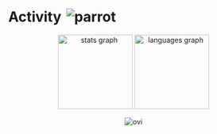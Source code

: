 <h1 style="display: flex; align-items: center;">
  Activity
  <img src="https://github.com/user-attachments/assets/a741d9e2-a78d-48fa-a31b-010875e42c48" alt="parrot" style="margin-left: 10px;">
</h1>

<div align="center">
  <img src="https://github-readme-stats.vercel.app/api?username=mshtwtnb0219&&hide_title=false&hide_rank=false&show_icons=true&include_all_commits=true&count_private=true&disable_animations=false&theme=dracula&locale=en&hide_border=false&order=1" height="150" alt="stats graph"  />
  <img src="https://github-readme-stats.vercel.app/api/top-langs?username=mshtwtnb0219&&locale=en&hide_title=false&layout=compact&card_width=320&langs_count=5&theme=vue-dark&hide_border=false&order=2" height="150" alt="languages graph"  />

  <img src="https://github-profile-summary-cards.vercel.app/api/cards/profile-details?username=mshtwtnb0219&theme=dracula" alt="ovi" /></p>
</div>
